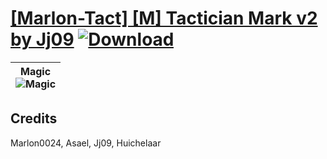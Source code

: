 # [\[Marlon-Tact\] \[M\] Tactician Mark v2 by Jj09](https://git.io/Jn3Ld) [![Download](https://img.shields.io/badge/Download--red?style=social&logo=github)](https://git.io/Jn3Em)

| <b>Magic</b><br/><img alt="Magic" src="https://git.io/JnOxL"/> |
| :---: |

## Credits

Marlon0024, Asael, Jj09, Huichelaar

